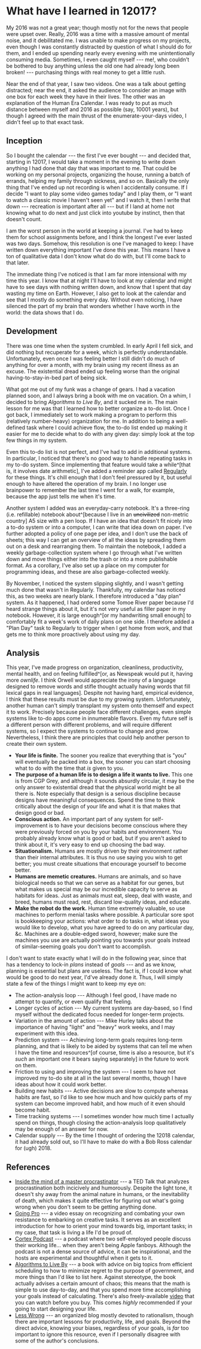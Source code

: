 # What have I learned in 12017?

My 2016 was not a great year; though mostly not for the news that people were upset over.
Really, 2016 was a time with a massive amount of mental noise, and it debilitated me.
I was unable to make progress on my projects, even though I was constantly distracted by question of what I should do for them, and I ended up spending nearly every evening with me unintentionally consuming media.
Sometimes, I even caught myself --- me!, who couldn't be bothered to buy anything unless the old one had already long been broken! --- purchasing things with real money to get a little rush.

Near the end of that year, I saw two videos.
One was a talk about getting distracted; near the end, it asked the audience to consider an image with one box for each week they have in their lives.
The other was an explanation of the Human Era Calendar.
I was ready to put as much distance between myself and 2016 as possible (say, 10001 years), but though I agreed with the main thrust of the enumerate-your-days video, I didn't feel up to that exact task.

## Inception

So I bought the calendar --- the first I've ever bought --- and decided that, starting in 12017, I would take a moment in the evening to write down anything I had done that day that was important to me.
That could be working on my personal projects, organizing the house, running a batch of errands, helping my family through sickness, and so on.
Basically the only thing that I've ended up not recording is when I accidentally consume.
If I decide "I want to play some video games today" and I play them, or "I want to watch a classic movie I haven't seen yet" and I watch it, then I write that down --- recreation is important after all --- but if I land at home not knowing what to do next and just click into youtube by instinct, then that doesn't count.

I am the worst person in the world at keeping a journal.
I've had to keep them for school assignments before, and I think the longest I've ever lasted was two days.
Somehow, this resolution is one I've managed to keep: I have written down everything important I've done this year.
This means I have a ton of qualitative data I don't know what do do with, but I'll come back to that later.

The immediate thing I've noticed is that I am far more intensional with my time this year.
I know that at night I'll have to look at my calendar and might have to see days with nothing written down, and know that I spent that day wasting my time on Earth.
However, I also get to look at the calendar and see that I mostly do something every day.
Without even noticing, I have silenced the part of my brain that wonders whether I have worth in the world: the data shows that I do.

## Development

There was one time when the system crumbled.
In early April I fell sick, and did nothing but recuperate for a week, which is perfectly understandable.
Unfortunately, even once I was feeling better I still didn't do much of anything for over a month, with my brain using my recent illness as an excuse.
The existential dread ended up feeling worse than the original having-to-stay-in-bed part of being sick.

What got me out of my funk was a change of gears.
I had a vacation planned soon, and I always bring a book with me on vacation.
On a whim, I decided to bring _Algorithms to Live By_, and it sucked me in.
The main lesson for me was that I learned how to better organize a to-do list.
Once I got back, I immediately set to work making a program to perform this (relatively number-heavy) organization for me.
In addition to being a well-defined task where I could achieve flow, the to-do list ended up making it easier for me to decide what to do with any given day: simply look at the top few things in my system.

Even this to-do list is not perfect, and I've had to add in additional systems.
In particular, I noticed that there's no good way to handle repeating tasks in my to-do system.
Since implementing that feature would take a while^[that is, it involves date arithmetic], I've added a reminder app called [Regularly](https://play.google.com/store/apps/details?id=com.ugglynoodle.regularly) for these things.
It's chill enough that I don't feel pressured by it, but useful enough to have altered the operation of my brain.
I no longer use brainpower to remember the last time I went for a walk, for example, because the app just tells me when it's time.

Another system I added was an everyday-carry notebook.
It's a three-ring (i.e. refillable) notebook about^[because I live in an <del>uncivilized</del> non-metric country] A5 size with a pen loop.
If I have an idea that doesn't fit nicely into a to-do system or into a computer, I can write that idea down on paper.
I've further adopted a policy of one page per idea, and I don't use the back of sheets; this way I can get an overview of all the ideas by spreading them out on a desk and rearranging them.
To maintain the notebook, I added a weekly garbage-collection system where I go through what I've written down and move things either into the trash or into a more publishable format.
As a corollary, I've also set up a place on my computer for programming ideas, and these are also garbage-collected weekly.

By November, I noticed the system slipping slightly, and I wasn't getting much done that wasn't in Regularly.
Thankfully, my calendar has noticed this, as two weeks are nearly blank.
I therefore introduced a "day plan" system.
As it happened, I had ordered some Tomoe River paper because I'd heard strange things about it, but it's not very useful as filler paper in my notebook.
However, it is large enough^[or my handwriting small enough] to comfortably fit a week's work of daily plans on one side.
I therefore added a "Plan Day" task to Regularly to trigger when I get home from work, and that gets me to think more proactively about using my day.

## Analysis

This year, I've made progress on organization, cleanliness, productivity, mental health, and on feeling fulfilled^[or, as Newspeak would put it, having more _ownlife_. I think Orwell would appreciate the irony of a language designed to remove words and stifle thought actually having words that fill lexical gaps in real languages].
Despite not having hard, empirical evidence, I think that these results must be due to my growing system.
Unfortunately, another human can't simply transplant my system onto themself and expect it to work.
Precisely because people face different challenges, even simple systems like to-do apps come in innumerable flavors.
Even my future self is a different person with different problems, and will require different systems, so I expect the systems to continue to change and grow.
Nevertheless, I think there are principles that could help another person to create their own system.

  * **Your life is finite.**
    The sooner you realize that everything that is "you" will eventually be packed into a box, the sooner you can start choosing what to do with the time that _is_ given to you.
  * **The purpose of a human life is to design a life it wants to live.**
    This one is from CGP Grey, and although it sounds absurdly circular, it may be the only answer to existential dread that the physical world might be all there is.
    Note especially that design is a serious discipline because designs have meaningful consequences.
    Spend the time to think critically about the design of your life and what it is that makes that design good or bad.
  * **Conscious action.**
    An important part of any system for self-improvement is to have your decisions become conscious where they were previously forced on you by your habits and environment.
    You probably already know what is good or bad, but if you aren't asked to think about it, it's very easy to end up choosing the bad way.
  * **Situationalism.**
    Humans are mostly driven by their environment rather than their internal attributes.
    It is thus no use saying you wish to get better; you must create situations that encourage yourself to become better.
  * **Humans are memetic creatures.**
    Humans are animals, and so have biological needs so that we can serve as a habitat for our genes, but what makes us special may be our incredible capacity to serve as habitats for ideas.
    Just as animals must eat, sleep, deal with waste, and breed, humans must read, rest, discard low-quality ideas, and educate.
  * **Make the robot do the work.**
    Human time extremely valuable, so use machines to perform menial tasks where possible.
    A particular sore spot is bookkeeping your actions: what order to do tasks in, what ideas you would like to develop, what you have agreed to do on any particular day, &c.
    Machines are a double-edged sword, however; make sure the machines you use are actually pointing you towards your goals instead of similar-seeming goals you don't want to accomplish.

I don't want to state exactly what I will do in the following year, since that has a tendency to lock-in _plans_ instead of _goals_ --- and as we know, planning is essential but plans are useless.
The fact is, if I could know what would be good to do next year, I'd've already done it.
Thus, I will simply state a few of the things I might want to keep my eye on:

  * The action-analysis loop --- Although I feel good, I have made no attempt to quantify, or even qualify that feeling.
  * Longer cycles of action --- My current systems are day-based, so I find myself without the dedicated focus needed for longer-term projects.
  * Variation in the amount of action --- Mike Hurley talks about the importance of having "light" and "heavy" work weeks, and I may experiment with this idea.
  * Prediction system --- Achieving long-term goals requires long-term planning, and that is likely to be aided by systems that can tell me when I have the time and resources^[of course, time is also a resource, but it's _such_ an important one it bears saying separately] in the future to work on them.
  * Friction to using and improving the system --- I seem to have not improved my to-do site at all in the last several months, though I have ideas about how it could work better.
  * Building new habits --- Active decisions are slow to compute whereas habits are fast, so I'd like to see how much and how quickly parts of my system can become improved habit, and how much of it even should become habit.
  * Time tracking systems --- I sometimes wonder how much time I actually spend on things, though closing the action-analysis loop qualitatively may be enough of an answer for now.
  * Calendar supply --- By the time I thought of ordering the 12018 calendar, it had already sold out, so I'll have to make do with a Bob Ross calendar for (ugh) 2018.

## References

  * [Inside the mind of a master procrastinator](https://www.youtube.com/watch?v=arj7oStGLkU)
    --- a TED Talk that analyzes procrastination both incicively and humorously.
    Despite the light tone, it doesn't shy away from the animal nature in humans, or the inevitability of death, which makes it quite effective for figuring out what's going wrong when you don't seem to be getting anything done.
  * [Going Pro](https://www.youtube.com/watch?v=1lTcgSzf0AQ)
    --- a video essay on recognizing and combating your own resistance to embarking on creative tasks.
    It serves as an excellent introduction for how to orient your mind towards big, important tasks; in my case, that task is living a life I'd be proud of.
  * [Cortex Podcast](https://www.relay.fm/cortex)
    --- a podcast where two self-employed people discuss their working life... when they aren't being Apple fanboys.
    Although the podcast is not a dense source of advice, it can be inspirational, and the hosts are experimental and thoughtful when it gets to it.
  * [Algorithms to Live By](https://www.amazon.com/Algorithms-Live-Computer-Science-Decisions/dp/1627790365)
    --- a book with advice on big topics from efficient scheduling to how to minimize regret to the purpose of government, and more things than I'd like to list here.
    Against stereotype, the book actually advises a certain amount of chaos; this means that the math is simple to use day-to-day, and that you spend more time accomplishing your goals instead of calculating.
    There's also freely-available [video](https://www.youtube.com/watch?v=OwKj-wgXteo) that you can watch before you buy.
    This comes _highly_ recommended if your going to start designing your life.
  * [Less Wrong](https://wiki.lesswrong.com/wiki/Sequences)
    --- an organized blog mostly devoted to rationalism, though there are important lessons for productivity, life, and goals.
    Beyond the direct advice, knowing your biases, regardless of your goals, is _far_ too important to ignore this resource, even if I personally disagree with some of the author's conclusions.
